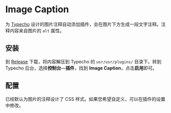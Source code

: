 # Image Caption

为 [Typecho](https://typecho.org) 设计的图片注释自动添加插件，会在图片下方生成一段文字注释。注释内容来自图片的 `alt` 属性。

## 安装

到 [Release](https://github.com/Hsiao-Feng/ImageCaption-Typecho-Plugin/releases) 下载，将内容解压到 Typecho 的 `usr/usr/plugins/` 目录下。转到 Typecho 后台，选择**控制台**—**插件**，找到 **Image Caption**，点击**启用**即可。

## 配置

已经默认为图片的注释设计了 CSS 样式。如果您希望自定义，可以在插件的设置中修改。